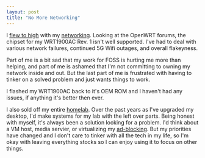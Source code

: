 ```yaml
---
layout: post
title: "No More Networking"
---
```


I [flew to high](https://en.wikipedia.org/wiki/Icarus) with my [networking]({{site.baseurl}}/2020/02/01/more-networking-boards.html). Looking at the OpenWRT forums, the chipset for my WRT1900AC Rev. 1 isn't well supported. I've had to deal with various network failures, continued 5G Wifi outages, and overall flakeyness.

Part of me is a bit sad that my work for FOSS is hurting me more than helping, and part of me is ashamed that I'm not committing to owning my network inside and out. But the last part of me is frustrated with having to tinker on a solved problem and just wants things to work.

I flashed my WRT1900AC back to it's OEM ROM and I haven't had any issues, if anything it's better then ever.

I also sold off my entire [homelab]({{site.baseurl}}/2019/05/01/home-lab-stand-up.html). Over the past years as I've upgraded my desktop, I'd make systems for my lab with the left over parts. Being honest with myself, it's always been a solution looking for a problem. I'd think about a VM host, media servier, or virtualizing my [ad-blocking]({{site.baseurl}}/2020/02/01/ad-blocking.html). But my priorities have changed and I don't care to tinker with all the tech in my life, so I'm okay with leaving everything stocks so I can enjoy using it to focus on other things.